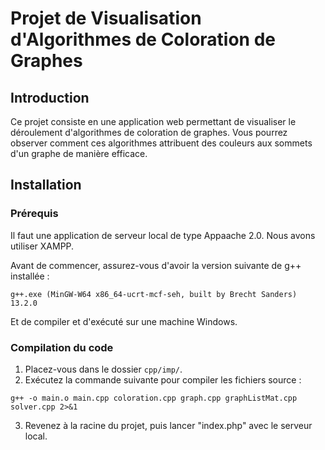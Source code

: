 # Projet de Visualisation d'Algorithmes de Coloration de Graphes

## Introduction
Ce projet consiste en une application web permettant de visualiser le déroulement d'algorithmes de coloration de graphes. Vous pourrez observer comment ces algorithmes attribuent des couleurs aux sommets d'un graphe de manière efficace.

## Installation

### Prérequis
Il faut une application de serveur local de type Appaache 2.0.
Nous avons utiliser XAMPP.

Avant de commencer, assurez-vous d'avoir la version suivante de g++ installée :
```
g++.exe (MinGW-W64 x86_64-ucrt-mcf-seh, built by Brecht Sanders) 13.2.0
```
Et de compiler et d'exécuté sur une machine Windows.

### Compilation du code
1. Placez-vous dans le dossier `cpp/imp/`.
2. Exécutez la commande suivante pour compiler les fichiers source :
```
g++ -o main.o main.cpp coloration.cpp graph.cpp graphListMat.cpp solver.cpp 2>&1
```
3. Revenez à la racine du projet, puis lancer "index.php" avec le serveur local.
